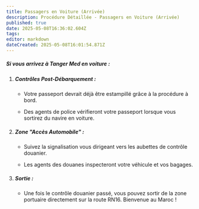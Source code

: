 ```yaml
---
title: Passagers en Voiture (Arrivée)
description: Procédure Détaillée - Passagers en Voiture (Arrivée)
published: true
date: 2025-05-08T16:36:02.604Z
tags: 
editor: markdown
dateCreated: 2025-05-08T16:01:54.871Z
---
```


##### Si vous arrivez à Tanger Med en voiture :

  1. ##### **Contrôles Post-Débarquement :**

     *  Votre passeport devrait déjà être estampillé grâce à la procédure à bord.

     *  Des agents de police vérifieront votre passeport lorsque vous sortirez du navire en voiture.

  2. ##### **Zone "Accès Automobile" :**

     *  Suivez la signalisation vous dirigeant vers les aubettes de contrôle douanier.

     *  Les agents des douanes inspecteront votre véhicule et vos bagages.

  3. ##### **Sortie :** 
  		* Une fois le contrôle douanier passé, vous pouvez sortir de la zone portuaire directement sur la route RN16. Bienvenue au Maroc \!